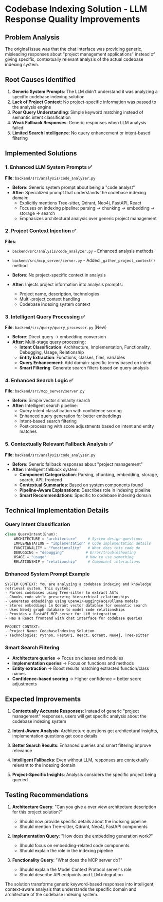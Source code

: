 # Codebase Indexing Solution - LLM Response Quality Improvements

## Problem Analysis

The original issue was that the chat interface was providing generic, misleading responses about "project management applications" instead of giving specific, contextually relevant analysis of the actual codebase indexing system.

## Root Causes Identified

1. **Generic System Prompts**: The LLM didn't understand it was analyzing a specific codebase indexing solution
2. **Lack of Project Context**: No project-specific information was passed to the analysis engine
3. **Poor Query Understanding**: Simple keyword matching instead of semantic intent classification
4. **Weak Fallback Responses**: Generic responses when LLM analysis failed
5. **Limited Search Intelligence**: No query enhancement or intent-based filtering

## Implemented Solutions

### 1. Enhanced LLM System Prompts ✅

**File**: `backend/src/analysis/code_analyzer.py`

- **Before**: Generic system prompt about being a "code analyst"
- **After**: Specialized prompt that understands the codebase indexing domain:
  - Explicitly mentions Tree-sitter, Qdrant, Neo4j, FastAPI, React
  - Focuses on indexing pipeline: parsing → chunking → embedding → storage → search
  - Emphasizes architectural analysis over generic project management

### 2. Project Context Injection ✅

**Files**: 
- `backend/src/analysis/code_analyzer.py` - Enhanced analysis methods
- `backend/src/mcp_server/server.py` - Added `_gather_project_context()` method

- **Before**: No project-specific context in analysis
- **After**: Injects project information into analysis prompts:
  - Project name, description, technologies
  - Multi-project context handling
  - Codebase indexing system context

### 3. Intelligent Query Processing ✅

**File**: `backend/src/query/query_processor.py` (New)

- **Before**: Direct query → embedding conversion
- **After**: Multi-stage query processing:
  - **Intent Classification**: Architecture, Implementation, Functionality, Debugging, Usage, Relationship
  - **Entity Extraction**: Functions, classes, files, variables
  - **Query Enhancement**: Add domain-specific terms based on intent
  - **Smart Filtering**: Generate search filters based on query analysis

### 4. Enhanced Search Logic ✅

**File**: `backend/src/mcp_server/server.py`

- **Before**: Simple vector similarity search
- **After**: Intelligent search pipeline:
  - Query intent classification with confidence scoring
  - Enhanced query generation for better embeddings
  - Intent-based search filtering
  - Post-processing with score adjustments based on intent and entity matches

### 5. Contextually Relevant Fallback Analysis ✅

**File**: `backend/src/analysis/code_analyzer.py`

- **Before**: Generic fallback responses about "project management"
- **After**: Intelligent fallback system:
  - **Component Categorization**: Parsing, chunking, embedding, storage, search, API, frontend
  - **Contextual Summaries**: Based on system components found
  - **Pipeline-Aware Explanations**: Describes role in indexing pipeline
  - **Smart Recommendations**: Specific to codebase indexing domain

## Technical Implementation Details

### Query Intent Classification

```python
class QueryIntent(Enum):
    ARCHITECTURE = "architecture"     # System design questions
    IMPLEMENTATION = "implementation" # Code implementation details  
    FUNCTIONALITY = "functionality"   # What does this code do
    DEBUGGING = "debugging"          # Error/troubleshooting
    USAGE = "usage"                  # How to use something
    RELATIONSHIP = "relationship"     # Component interactions
```

### Enhanced System Prompt Example

```
SYSTEM CONTEXT: You are analyzing a codebase indexing and knowledge retrieval system. This system:
- Parses codebases using Tree-sitter to extract ASTs
- Chunks code while preserving hierarchical relationships  
- Generates embeddings using OpenAI/HuggingFace/Ollama models
- Stores embeddings in Qdrant vector database for semantic search
- Uses Neo4j graph database to model code relationships
- Provides a FastAPI MCP server for LLM integration
- Has a React frontend with chat interface for codebase queries

PROJECT CONTEXT:
- Project Name: CodebaseIndexing Solution
- Technologies: Python, FastAPI, React, Qdrant, Neo4j, Tree-sitter
```

### Smart Search Filtering

- **Architecture queries** → Focus on classes and modules
- **Implementation queries** → Focus on functions and methods  
- **Entity extraction** → Boost results matching extracted function/class names
- **Confidence-based scoring** → Higher confidence = better score adjustments

## Expected Improvements

1. **Contextually Accurate Responses**: Instead of generic "project management" responses, users will get specific analysis about the codebase indexing system

2. **Intent-Aware Analysis**: Architecture questions get architectural insights, implementation questions get code details

3. **Better Search Results**: Enhanced queries and smart filtering improve relevance

4. **Intelligent Fallbacks**: Even without LLM, responses are contextually relevant to the indexing domain

5. **Project-Specific Insights**: Analysis considers the specific project being queried

## Testing Recommendations

1. **Architecture Query**: "Can you give a over view architecture description for this project solution?"
   - Should now provide specific details about the indexing pipeline
   - Should mention Tree-sitter, Qdrant, Neo4j, FastAPI components

2. **Implementation Query**: "How does the embedding generation work?"
   - Should focus on embedding-related code components
   - Should explain the role in the indexing pipeline

3. **Functionality Query**: "What does the MCP server do?"
   - Should explain the Model Context Protocol server's role
   - Should describe API endpoints and LLM integration

The solution transforms generic keyword-based responses into intelligent, context-aware analysis that understands the specific domain and architecture of the codebase indexing system.
